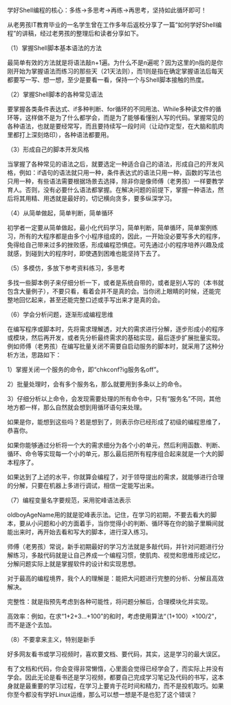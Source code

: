 学好Shell编程的核心：多练→多思考→再练→再思考，坚持如此循环即可！

从老男孩IT教育毕业的一名学生曾在工作多年后返校分享了一篇“如何学好Shell编程”的讲稿，经过老男孩的整理后和读者分享如下。

（1）掌握Shell脚本基本语法的方法

最简单有效的方法就是将语法敲n+1遍。为什么不是n遍呢？因为这里的n指的是你刚开始为掌握语法而练习的那些天（21天法则），而1则是指在确定掌握语法后每天都要写一写、想一想，至少是要看一看，保持一个与Shell脚本接触的热度。

（2）掌握Shell脚本的各种常见语法

要掌握各类条件表达式、if多种判断、for循环的不同用法、While多种读文件的循环等，这样做不是为了什么都学会，而是为了能够看懂别人写的代码。掌握常见的各种语法，也就是要经常写，而且要持续写一段时间（让动作定型，在大脑和肌肉里都打上深刻烙印），各种语法都要用。

（3）形成自己的脚本开发风格

当掌握了各种常见的语法之后，就要选定一种适合自己的语法，形成自己的开发风格，例如：if语句的语法就只用一种，条件表达式的语法只用一种，函数的写法也只用一种，有些语法需要根据场景去选择，除非你是像师傅（老男孩）一样要教学育人。否则，没有必要什么语法都掌握。在解决问题的前提下，掌握一种语法，然后将其用精、用透就是最好的，切记横向贪多，要多纵深学习。

（4）从简单做起，简单判断，简单循环

初学者一定要从简单做起，最小化代码学习，简单判断，简单循环，简单案例练习，所有的大程序都是由多个小程序组成的，因此，一开始没必要写多大的程序，免得给自己带来过多的挫败感，形成编程恐惧症。可先通过小的程序培养兴趣及成就感，到碰到大的程序时，即使遇到困难也能坚持下去了。

（5）多模仿，多放下参考资料练习，多思考

多找一些脚本例子来仔细分析一下，或者是系统自带的，或者是别人写的（本书就包含大量例子），不要只看，看着会并不是真的会。当你闭上眼睛的时候，还能完整地回忆起来，甚至还能完整口述或手写出来才是真的会。

（6）学会分析问题，逐渐形成编程思维

在编写程序或脚本时，先将需求理解透，对大的需求进行分解，逐步形成小的程序或模块，然后再开发，或者先分析最终需求的基础实现，最后逐步扩展批量实现。例如师傅（老男孩）在编写批量关闭不需要自启动服务的脚本时，就采用了这种分析方法，思路如下：

1）掌握关闭一个服务的命令，即“chkconf?ig服务名off”。

2）批量处理时，会有多个服务名，那么就要用到多条以上的命令。

3）仔细分析以上命令，会发现需要处理的所有命令中，只有“服务名”不同，其他地方都一样，那么自然就会想到用循环语句来处理。

如果是你，能想到这些吗？若是想到了，则表示你已经形成了初级的编程思维了，恭喜你。

如果你能够通过分析将一个大的需求细分为各个小的单元，然后利用函数、判断、循环、命令等实现每一个小的单元，那么最后把所有程序组合起来就是一个大的脚本程序了。

如果达到了上述的水平，你就算会编程了，对于领导提出的需求，就能够进行合理的分解，只要在机器上多进行调试，相信一定能写出来。

（7）编程变量名字要规范，采用驼峰语法表示

oldboyAgeName用的就是驼峰表示法。记住，在学习的初期，不要去看大的脚本，要从小问题和小的方面着手，当你觉得小的判断、循环等在你的脑子里瞬间就能出来时，再开始去看和写大的脚本，进行深入练习。

师傅（老男孩）常说，新手初期最好的学习方法就是多敲代码，并针对问题进行分解练习，多敲代码就是让自己养成一个编程习惯，使肌肉、视觉和思维形成记忆，分解问题实际上就是掌握软件的设计和实现思想。

对于最高的编程境界，我个人的理解是：能把大问题进行完整的分析、分解且高效解决。

完整性：就是指预先考虑到各种可能性，将问题分解后，合理模块化并实现。

高效率：例如，在求“1+2+3...+100”的和时，考虑使用算法“（1+100）×100/2”，而不是逐个去加。

（8）不要拿来主义，特别是新手

好多网友看书或学习视频时，喜欢要文档、要代码，其实，这是学习的最大误区。

有了文档和代码，你会变得非常懒惰，心里面会觉得已经学会了，而实际上并没有学会。因此无论是看书还是学习视频，都要自己完成学习笔记及代码的书写，这本身就是最重要的学习过程，在学习上要肯于花时间和精力，而不是投机取巧。如果你至今都没有学好Linux运维，那么可以想一想是不是也犯了这个错误？